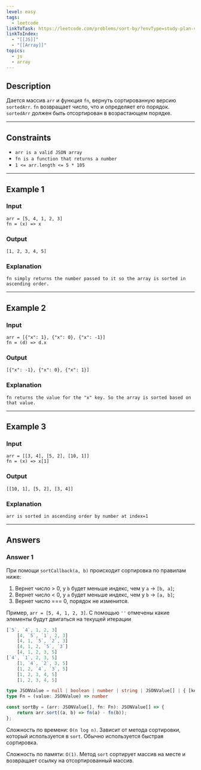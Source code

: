 ```yaml
---
level: easy
tags:
  - leetcode
linkToTask: https://leetcode.com/problems/sort-by/?envType=study-plan-v2&envId=30-days-of-javascript
linkToIndex:
  - "[[JS]]"
  - "[[Array]]"
topics:
  - js
  - array
---
```

## Description

Дается массив `arr` и функция `fn`, вернуть сортированную версию `sortedArr`. `fn` возвращает число, что и определяет его порядок. `sortedArr` должен быть отсортирован в возрастающем порядке.

---
## Constraints

- `arr is a valid JSON array`
- `fn is a function that returns a number`
- `1 <= arr.length <= 5 * 105`

---
## Example 1

### Input

```
arr = [5, 4, 1, 2, 3]
fn = (x) => x
```
### Output

```
[1, 2, 3, 4, 5]
```
### Explanation

```
fn simply returns the number passed to it so the array is sorted in ascending order.
```

---
## Example 2

### Input

```
arr = [{"x": 1}, {"x": 0}, {"x": -1}]
fn = (d) => d.x
```
### Output

```
[{"x": -1}, {"x": 0}, {"x": 1}]
```
### Explanation

```
fn returns the value for the "x" key. So the array is sorted based on that value.
```

---
## Example 3

### Input

```
arr = [[3, 4], [5, 2], [10, 1]]
fn = (x) => x[1]
```
### Output

```
[[10, 1], [5, 2], [3, 4]]
```
### Explanation

```
arr is sorted in ascending order by number at index=1
```

---
## Answers

### Answer 1

При помощи `sortCallback(a, b)` происходит сортировка по правилам ниже:
1. Вернет число > 0, у `b` будет меньше индекс, чем у `a` -> `[b, a]`;
2. Вернет число < 0, у `a` будет меньше индекс, чем у `b` -> `[a, b]`;
3. Вернет число === 0, порядок не изменится.

Пример, `arr = [5, 4, 1, 2, 3]`. С помощью `''` отмечены какие элементы будут двигаться на текущей итерации

```js
[`5`, `4`, 1, 2, 3]
    [4, `5`, `1`, 2, 3]
    [4, 1, `5`, `2`, 3]
    [4, 1, 2, `5`, `3`]
    [4, 1, 2, 3, 5]
[`4`, `1`, 2, 3, 5]
    [1, `4`, `2`, 3, 5]
    [1, 2, `4`, `3`, 5]
    [1, 2, 3, 4, 5]
    [1, 2, 3, 4, 5]
```

```typescript
type JSONValue = null | boolean | number | string | JSONValue[] | { [key: string]: JSONValue };
type Fn = (value: JSONValue) => number

const sortBy = (arr: JSONValue[], fn: Fn): JSONValue[] => {
	return arr.sort((a, b) => fn(a) - fn(b));
};
```

Сложность по времени: `O(n log n)`. Зависит от метода сортировки, который используется в `sort`. Обычно используется быстрая сортировка.

Сложность по памяти: `O(1)`. Метод `sort` сортирует массив на месте и возвращает ссылку на отсортированный массив.


